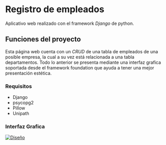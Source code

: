 # Registro de empleados

Aplicativo web realizado con el framework *Django* de python.


## Funciones del proyecto

Esta página web cuenta con un *CRUD* de una tabla de empleados de una posible empresa, la cual a su vez está relacionada a una tabla departamentos. Todo lo anterior se presenta mediante una interfaz grafica soportada desde el framework foundation que ayuda a tener una mejor presentación estética.

### Requisitos
- Django
- psycopg2
- Pillow 
- Unipath


### Interfaz Grafica

[![Diseño](Diseño "Diseño")](https://github.com/CAMILOMARCHENA/empleados-cursoapp/blob/master/static/img/Captura.PNG "Diseño")
